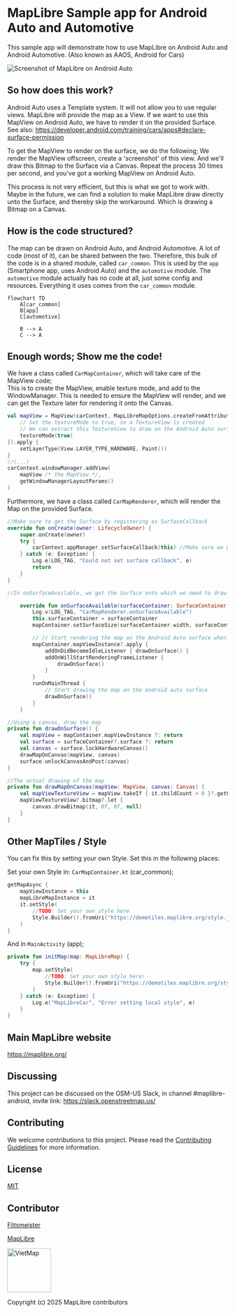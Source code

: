 MapLibre Sample app for Android Auto and Automotive
===================================================

This sample app will demonstrate how to use MapLibre on Android Auto and Android Automotive.
(Also known as AAOS, Android for Cars)

![](screenshots/screenshot1.png "Screenshot of MapLibre on Android Auto")

So how does this work?
----------------------
Android Auto uses a Template system. It will not allow you to use regular views.
MapLibre will provide the map as a View. If we want to use this MapView on Android Auto, we have to render it on the provided Surface.
See also: https://developer.android.com/training/cars/apps#declare-surface-permission

To get the MapView to render on the surface, we do the following;
We render the MapView offscreen, create a 'screenshot' of this view. 
And we'll draw this Bitmap to the Surface via a Canvas.
Repeat the process 30 times per second, and you've got a working MapView on Android Auto.

This process is not very efficient, but this is what we got to work with.
Maybe in the future, we can find a solution to make MapLibre draw directly unto the Surface,
and thereby skip the workaround. Which is drawing a Bitmap on a Canvas.


How is the code structured?
---------------------------
The map can be drawn on Android Auto, and Android Automotive. A lot of code (most of it), can be shared between the two.
Therefore, this bulk of the code is in a shared module, called `car_common`. This is used by the `app` (Smartphone app, uses Android Auto) and the `automotive` module.
The `automotive` module actually has no code at all, just some config and resources. Everything it uses comes from the `car_common` module.

```mermaid
flowchart TD
    A[car_common] 
    B[app]
    C[automotive]
    
    B --> A
    C --> A
```


Enough words; Show me the code!
-------------------------------

We have a class called `CarMapContainer`, which will take care of the MapView code;  
This is to create the MapView, enable texture mode, and add to the WindowManager. 
This is needed to ensure the MapView will render, and we can get the Texture later for rendering it onto the Canvas.
```kotlin
val mapView = MapView(carContext, MapLibreMapOptions.createFromAttributes(carContext).apply {
    // Set the textureMode to true, so a TextureView is created
    // We can extract this TextureView to draw on the Android Auto surface
    textureMode(true)
}).apply {
    setLayerType(View.LAYER_TYPE_HARDWARE, Paint())
}
//(...)
carContext.windowManager.addView(
    mapView /* the MapView */,
    getWindowManagerLayoutParams()
)
```

Furthermore, we have a class called `CarMapRenderer`, which will render the Map on the provided Surface.
```kotlin
//Make sure to get the Surface by registering as SurfaceCallback
override fun onCreate(owner: LifecycleOwner) {
    super.onCreate(owner)
    try {
        carContext.appManager.setSurfaceCallback(this) //Make sure we get the Surface from Android Auto
    } catch (e: Exception) {
        Log.e(LOG_TAG, "Could not set surface callback", e)
        return
    }
}

//In onSurfaceAvailable, we get the Surface onto which we need to draw the map

    override fun onSurfaceAvailable(surfaceContainer: SurfaceContainer) {
        Log.v(LOG_TAG, "CarMapRenderer.onSurfaceAvailable")
        this.surfaceContainer = surfaceContainer
        mapContainer.setSurfaceSize(surfaceContainer.width, surfaceContainer.height)

        // // Start rendering the map on the Android Auto surface when any behavior changes are detected in the map.
        mapContainer.mapViewInstance?.apply {
            addOnDidBecomeIdleListener { drawOnSurface() }
            addOnWillStartRenderingFrameListener {
                drawOnSurface()
            }
        }
        runOnMainThread {
            // Start drawing the map on the android auto surface
            drawOnSurface()
        }
    }

//Using a canvas, draw the map
private fun drawOnSurface() {
    val mapView = mapContainer.mapViewInstance ?: return
    val surface = surfaceContainer?.surface ?: return
    val canvas = surface.lockHardwareCanvas()
    drawMapOnCanvas(mapView, canvas)
    surface.unlockCanvasAndPost(canvas)
}

//The actual drawing of the map
private fun drawMapOnCanvas(mapView: MapView, canvas: Canvas) {
    val mapViewTextureView = mapView.takeIf { it.childCount > 0 }?.getChildAt(0) as? TextureView
    mapViewTextureView?.bitmap?.let {
        canvas.drawBitmap(it, 0f, 0f, null)
    }
}

```

Other MapTiles / Style
----------------------

You can fix this by setting your own Style.
Set this in the following places:

Set your own Style in: `CarMapContainer.kt` (car_common);
```kotlin
getMapAsync {
    mapViewInstance = this
    mapLibreMapInstance = it
    it.setStyle(
        //TODO: Set your own style here
        Style.Builder().fromUri("https://demotiles.maplibre.org/style.json")
    )
}
```
And in `MainActivity` (app);
```kotlin
private fun initMap(map: MapLibreMap) {
    try {
        map.setStyle(
            //TODO: Set your own style here!
            Style.Builder().fromUri("https://demotiles.maplibre.org/style.json")
        )
    } catch (e: Exception) {
        Log.e("MapLibreCar", "Error setting local style", e)
    }
}
```

Main MapLibre website
---------------------
https://maplibre.org/

Discussing
----------
This project can be discussed on the OSM-US Slack, in channel #maplibre-android, invite link: https://slack.openstreetmap.us/

Contributing
------------
We welcome contributions to this project. Please read the [Contributing Guidelines](CONTRIBUTING.md) for more information.

License
-------
[MIT](LICENSE)

Contributor
--------
[Flitsmeister](https://flitsmeister.nl)

[MapLibre](https://maplibre.org)

<a href="https://maps.vietmap.vn">
<img src="https://bizweb.dktcdn.net/100/415/690/themes/804206/assets/logo.png?1731986518084" alt="VietMap" width="100"/>
</a>

Copyright (c) 2025 MapLibre contributors
